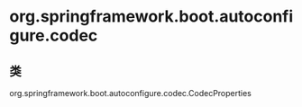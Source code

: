 # org.springframework.boot.autoconfigure.codec

## 类

org.springframework.boot.autoconfigure.codec.CodecProperties




